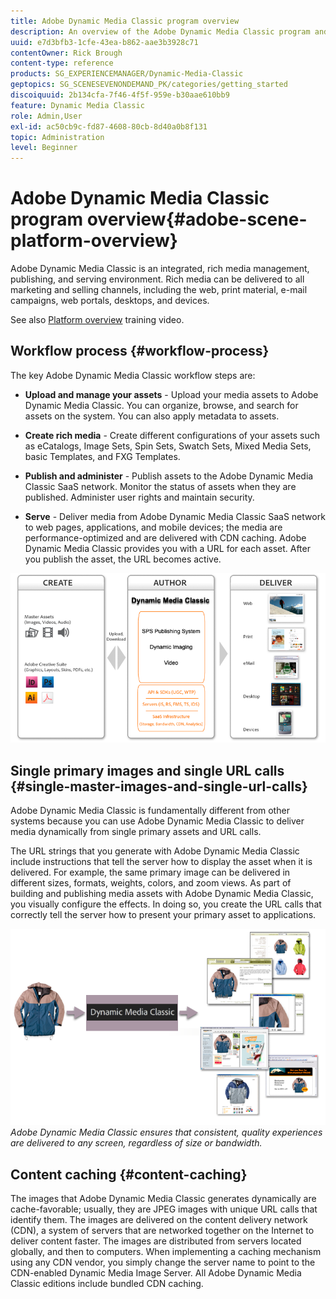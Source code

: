 ```yaml
---
title: Adobe Dynamic Media Classic program overview
description: An overview of the Adobe Dynamic Media Classic program and its entire workflow process.
uuid: e7d3bfb3-1cfe-43ea-b862-aae3b3928c71
contentOwner: Rick Brough
content-type: reference
products: SG_EXPERIENCEMANAGER/Dynamic-Media-Classic
geptopics: SG_SCENESEVENONDEMAND_PK/categories/getting_started
discoiquuid: 2b134cfa-7f46-4f5f-959e-b30aae610bb9
feature: Dynamic Media Classic
role: Admin,User
exl-id: ac50cb9c-fd87-4608-80cb-8d40a0b8f131
topic: Administration
level: Beginner
---
```

# Adobe Dynamic Media Classic program overview{#adobe-scene-platform-overview}

Adobe Dynamic Media Classic is an integrated, rich media management, publishing, and serving environment. Rich media can be delivered to all marketing and selling channels, including the web, print material, e-mail campaigns, web portals, desktops, and devices.

See also [Platform overview](https://s7d5.scene7.com/s7viewers/html5/VideoViewer.html?videoserverurl=https://s7d5.scene7.com/is/content/&emailurl=https://s7d5.scene7.com/s7/emailFriend&serverUrl=https://s7d5.scene7.com/is/image/&config=Scene7SharedAssets/Universal_HTML5_Video&contenturl=https://s7d5.scene7.com/skins/&asset=S7tutorials/572_Platform%20Overview_converted%20renamed_Getting%20Started-AVS) training video.

## Workflow process {#workflow-process}

The key Adobe Dynamic Media Classic workflow steps are:

* **Upload and manage your assets** - Upload your media assets to Adobe Dynamic Media Classic. You can organize, browse, and search for assets on the system. You can also apply metadata to assets.

* **Create rich media** - Create different configurations of your assets such as eCatalogs, Image Sets, Spin Sets, Swatch Sets, Mixed Media Sets, basic Templates, and FXG Templates.

* **Publish and administer** - Publish assets to the Adobe Dynamic Media Classic SaaS network. Monitor the status of assets when they are published. Administer user rights and maintain security.

* **Serve** - Deliver media from Adobe Dynamic Media Classic SaaS network to web pages, applications, and mobile devices; the media are performance-optimized and are delivered with CDN caching. Adobe Dynamic Media Classic provides you with a URL for each asset. After you publish the asset, the URL becomes active.

![The Adobe Dynamic Media Classic workflow process](/help/using/assets/gs_workflow.png)

## Single primary images and single URL calls {#single-master-images-and-single-url-calls}

Adobe Dynamic Media Classic is fundamentally different from other systems because you can use Adobe Dynamic Media Classic to deliver media dynamically from single primary assets and URL calls.

The URL strings that you generate with Adobe Dynamic Media Classic include instructions that tell the server how to display the asset when it is delivered. For example, the same primary image can be delivered in different sizes, formats, weights, colors, and zoom views. As part of building and publishing media assets with Adobe Dynamic Media Classic, you visually configure the effects. In doing so, you create the URL calls that correctly tell the server how to present your primary asset to applications.

![Adobe Dynamic Media Classic can deliver the same primary image to different mediums in different sizes and formats.](/help/using/assets/gs_dynamic_publishing.png)
*Adobe Dynamic Media Classic ensures that consistent, quality experiences are delivered to any screen, regardless of size or bandwidth.*

## Content caching {#content-caching}

The images that Adobe Dynamic Media Classic generates dynamically are cache-favorable; usually, they are JPEG images with unique URL calls that identify them. The images are delivered on the content delivery network (CDN), a system of servers that are networked together on the Internet to deliver content faster. The images are distributed from servers located globally, and then to computers. When implementing a caching mechanism using any CDN vendor, you simply change the server name to point to the CDN-enabled Dynamic Media Image Server. All Adobe Dynamic Media Classic editions include bundled CDN caching.
